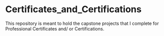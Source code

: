 # Certificates_and_Certifications
This repository is meant to hold the capstone projects that I complete for Professional Certificates and/ or Certifications.
